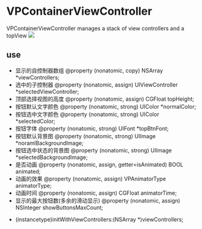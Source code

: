 VPContainerViewController
=========================
VPContainerViewController manages a stack of view controllers and a topView
![](https://github.com/NaiveVDisk/VPContainerViewController/blob/master/Screenshots/show.gif)

use
-------------------------
 *  显示的自控制器数组
@property (nonatomic, copy) NSArray *viewControllers;
 *  选中的子控制器
@property (nonatomic, assign) UIViewController *selectedViewController;
 *  顶部选择视图的高度
@property (nonatomic, assign) CGFloat topHeight;
 *  按钮默认文字颜色
@property (nonatomic, strong) UIColor *normalColor;
 *  按钮选中文字颜色
@property (nonatomic, strong) UIColor *selectedColor;
 *  按钮字体
@property (nonatomic, strong) UIFont *topBtnFont;
 *  按钮默认背景图
@property (nonatomic, strong) UIImage *noramlBackgroundImage;
 *  按钮选中状态的背景图
@property (nonatomic, strong) UIImage *selectedBackgroundImage;
 *  是否动画
@property (nonatomic, assign, getter=isAnimated) BOOL animated;
 *  动画的效果
@property (nonatomic, assign) VPAnimatorType animatorType;
 *  动画时间
@property (nonatomic, assign) CGFloat animatorTime;
 *  显示的最大按钮数(多余的滑动显示)
@property (nonatomic, assign) NSInteger showButtonsMaxCount;

- (instancetype)initWithViewControllers:(NSArray *)viewControllers;
